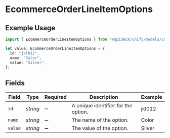 # EcommerceOrderLineItemOptions

## Example Usage

```typescript
import { EcommerceOrderLineItemOptions } from "@apideck/unify/models/components";

let value: EcommerceOrderLineItemOptions = {
  id: "jkl012",
  name: "Color",
  value: "Silver",
};
```

## Fields

| Field                               | Type                                | Required                            | Description                         | Example                             |
| ----------------------------------- | ----------------------------------- | ----------------------------------- | ----------------------------------- | ----------------------------------- |
| `id`                                | *string*                            | :heavy_minus_sign:                  | A unique identifier for the option. | jkl012                              |
| `name`                              | *string*                            | :heavy_minus_sign:                  | The name of the option.             | Color                               |
| `value`                             | *string*                            | :heavy_minus_sign:                  | The value of the option.            | Silver                              |